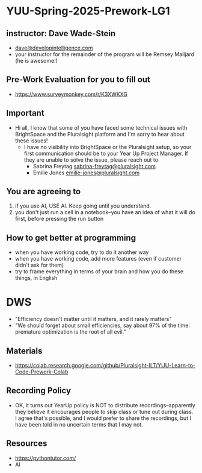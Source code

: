 # YUU-Spring-2025-Prework-LG1

## instructor: Dave Wade-Stein
* dave@developintelligence.com
* your instructor for the remainder of the program will be Remsey Mailjard (he is awesome!)

## Pre-Work Evaluation for you to fill out
* https://www.surveymonkey.com/r/K3XWKXG

## Important
* Hi all, I know that some of you have faced some technical issues with BrightSpace and the Pluralsight platform and I'm sorry to hear about these issues!
  * I have no visibility into BrightSpace or the Pluralsight setup, so your first communication should be to your Year Up Project Manager. If they are unable to solve the issue, please reach out to
      * Sabrina Freytag  sabrina-freytag@pluralsight.com
      * Emilie Jones     emilie-jones@pluralsight.com

## You are agreeing to
1. if you use AI, USE AI. Keep going until you understand.
2. you don't just run a cell in a notebook–you have an idea of what it will do first, before pressing the run button

## How to get better at programming
* when you have working code, try to do it another way
* when you have working code, add more features (even if customer didn't ask for them)
* try to frame everything in terms of your brain and how you do these things, in English

# DWS
* "Efficiency doesn't matter until it matters, and it rarely matters"
* "We should forget about small efficiencies, say about 97% of the time: premature optimization is the root of all evil."

## Materials
* https://colab.research.google.com/github/Pluralsight-ILT/YUU-Learn-to-Code-Prework-Colab

## Recording Policy
* OK, it turns out YearUp policy is NOT to distribute recordings–apparently they believe it encourages people to skip class or tune out during class. I agree that's possible, and I would prefer to share the recordings, but I have been told in no uncertain terms that I may not.

## Resources
* https://pythontutor.com/
* AI
